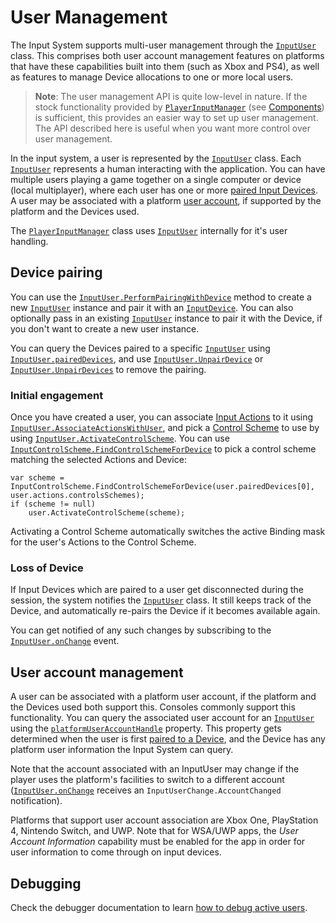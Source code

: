 # User Management

The Input System supports multi-user management through the [`InputUser`](../api/UnityEngine.InputSystem.Users.InputUser.html) class. This comprises both user account management features on platforms that have these capabilities built into them (such as Xbox and PS4), as well as features to manage Device allocations to one or more local users.

>__Note__: The user management API is quite low-level in nature. If the stock functionality provided by [`PlayerInputManager`](Components.md#playerinputmanager-component) (see [Components](./Components.md)) is sufficient, this provides an easier way to set up user management. The API described here is useful when you want more control over user management.

In the input system, a user is represented by the [`InputUser`](../api/UnityEngine.InputSystem.Users.InputUser.html) class. Each [`InputUser`](../api/UnityEngine.InputSystem.Users.InputUser.html) represents a human interacting with the application. You can have multiple users playing a game together on a single computer or device (local multiplayer), where each user has one or more [paired Input Devices](#device-pairing). A user may be associated with a platform [user account](#user-account-management), if supported by the platform and the Devices used.

The [`PlayerInputManager`](Components.md#playerinputmanager-component) class uses [`InputUser`](../api/UnityEngine.InputSystem.Users.InputUser.html) internally for it's user handling.

## Device pairing

You can use the [`InputUser.PerformPairingWithDevice`](../api/UnityEngine.InputSystem.Users.InputUser.html#UnityEngine_InputSystem_Users_InputUser_PerformPairingWithDevice_UnityEngine_InputSystem_InputDevice_UnityEngine_InputSystem_Users_InputUser_UnityEngine_InputSystem_Users_InputUserPairingOptions_) method to create a new [`InputUser`](../api/UnityEngine.InputSystem.Users.InputUser.html) instance and pair it with an [`InputDevice`](../api/UnityEngine.InputSystem.InputDevice.html). You can also optionally pass in an existing [`InputUser`](../api/UnityEngine.InputSystem.Users.InputUser.html) instance to pair it with the Device, if you don't want to create a new user instance.

You can query the Devices paired to a specific [`InputUser`](../api/UnityEngine.InputSystem.Users.InputUser.html) using [`InputUser.pairedDevices`](../api/UnityEngine.InputSystem.Users.InputUser.html#UnityEngine_InputSystem_Users_InputUser_pairedDevices), and use [`InputUser.UnpairDevice`](../api/UnityEngine.InputSystem.Users.InputUser.html#UnityEngine_InputSystem_Users_InputUser_UnpairDevice_UnityEngine_InputSystem_InputDevice_) or [`InputUser.UnpairDevices`](../api/UnityEngine.InputSystem.Users.InputUser.html#UnityEngine_InputSystem_Users_InputUser_UnpairDevices) to remove the pairing.

### Initial engagement

Once you have created a user, you can associate [Input Actions](Actions.md) to it using [`InputUser.AssociateActionsWithUser`](../api/UnityEngine.InputSystem.Users.InputUser.html#UnityEngine_InputSystem_Users_InputUser_AssociateActionsWithUser_UnityEngine_InputSystem_IInputActionCollection_), and pick a [Control Scheme](ActionBindings.md#control-schemes) to use by using [`InputUser.ActivateControlScheme`](../api/UnityEngine.InputSystem.Users.InputUser.html#UnityEngine_InputSystem_Users_InputUser_ActivateControlScheme_System_String_). You can use [`InputControlScheme.FindControlSchemeForDevice`](../api/UnityEngine.InputSystem.InputControlScheme.html#UnityEngine_InputSystem_InputControlScheme_FindControlSchemeForDevice__1_UnityEngine_InputSystem_InputDevice___0_) to pick a control scheme matching the selected Actions and Device:

```
var scheme = InputControlScheme.FindControlSchemeForDevice(user.pairedDevices[0], user.actions.controlsSchemes);
if (scheme != null)
    user.ActivateControlScheme(scheme);
```

Activating a Control Scheme automatically switches the active Binding mask for the user's Actions to the Control Scheme.

### Loss of Device

If Input Devices which are paired to a user get disconnected during the session, the system notifies the [`InputUser`](../api/UnityEngine.InputSystem.Users.InputUser.html) class. It still keeps track of the Device, and automatically re-pairs the Device if it becomes available again.

You can get notified of any such changes by subscribing to the [`InputUser.onChange`](../api/UnityEngine.InputSystem.Users.InputUser.html#UnityEngine_InputSystem_Users_InputUser_onChange) event.

## User account management

A user can be associated with a platform user account, if the platform and the Devices used both support this. Consoles commonly support this functionality. You can query the associated user account for an [`InputUser`](../api/UnityEngine.InputSystem.Users.InputUser.html) using the [`platformUserAccountHandle`](../api/UnityEngine.InputSystem.Users.InputUser.html#UnityEngine_InputSystem_Users_InputUser_platformUserAccountHandle) property. This property gets determined when the user is first [paired to a Device](#device-pairing), and the Device has any platform user information the Input System can query.

Note that the account associated with an InputUser may change if the player uses the platform's facilities to switch to a different account ([`InputUser.onChange`](../api/UnityEngine.InputSystem.Users.InputUser.html#UnityEngine_InputSystem_Users_InputUser_onChange) receives an `InputUserChange.AccountChanged` notification).

Platforms that support user account association are Xbox One, PlayStation 4, Nintendo Switch, and UWP. Note that for WSA/UWP apps, the *User Account Information* capability must be enabled for the app in order for user information to come through on input devices.

## Debugging

Check the debugger documentation to learn [how to debug active users](Debugging.md#debugging-users-and-playerinput).
